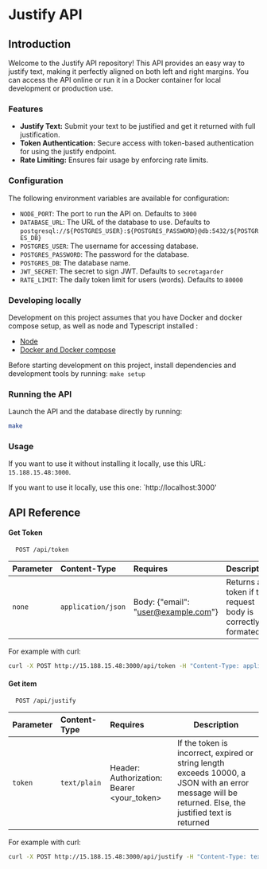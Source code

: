 # Justify API
## Introduction
Welcome to the Justify API repository! This API provides an easy way to justify text, making it perfectly aligned on both left and right margins. You can access the API online or run it in a Docker container for local development or production use.

### Features
- **Justify Text:** Submit your text to be justified and get it returned with full justification.
- **Token Authentication:** Secure access with token-based authentication for using the justify endpoint.
- **Rate Limiting:** Ensures fair usage by enforcing rate limits.

### Configuration
The following environment variables are available for configuration:
- `NODE_PORT`: The port to run the API on. Defaults to `3000`
- `DATABASE_URL`: The URL of the database to use. Defaults to `postgresql://${POSTGRES_USER}:${POSTGRES_PASSWORD}@db:5432/${POSTGRES_DB}`
- `POSTGRES_USER`: The username for accessing database.
- `POSTGRES_PASSWORD`: The password for the database.
- `POSTGRES_DB`: The database name.
- `JWT_SECRET`: The secret to sign JWT. Defaults to `secretagarder`
- `RATE_LIMIT`: The daily token limit for users (words). Defaults to `80000`

### Developing locally
Development on this project assumes that you have Docker and docker compose setup, as well as node and Typescript installed :
- [Node](https://nodejs.org/en)
- [Docker and Docker compose](https://docs.docker.com/engine/install/)

Before starting development on this project, install dependencies and development tools by running:
`make setup`

### Running the API
Launch the API and the database directly by running:
```bash
make
```

### Usage
If you want to use it without installing it locally, use this URL:
`
15.188.15.48:3000
`.

If you want to use it locally, use this one: `http://localhost:3000'


## API Reference

#### Get Token

```http
  POST /api/token
```

| Parameter | Content-Type     | Requires       | Description|
| :-------- | :------- | :------------------------- |------------------------------|
| `none` | `application/json` |  Body: {"email": "user@example.com"} | Returns a token if the request body is correctly formated.|

For example with curl:
```bash
curl -X POST http://15.188.15.48:3000/api/token -H "Content-Type: application/json" -d '{"email": "user@example.com"}'
```

#### Get item

```http
  POST /api/justify
```

| Parameter | Content-Type     | Requires       | Description|
| :-------- | :------- | :------------------------- |------------------------------|
| `token` | `text/plain` |  Header: Authorization: Bearer <your_token> | If the token is incorrect, expired or string length exceeds 10000, a JSON with an error message will be returned. Else, the justified text is returned|

For example with curl:
```bash
curl -X POST http://15.188.15.48:3000/api/justify -H "Content-Type: text/plain" -H "Authorization: Bearer <your_token>" -d 'Your text here'